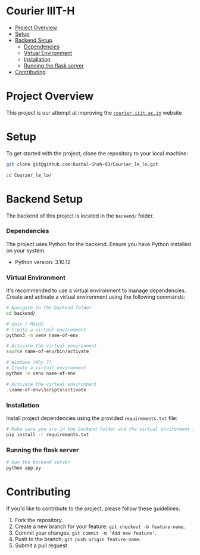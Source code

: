 <h1>Courier IIIT-H</h1>


- [Project Overview](#project-overview)
- [Setup](#setup)
- [Backend Setup](#backend-setup)
    - [Dependencies](#dependencies)
    - [Virtual Environment](#virtual-environment)
    - [Installation](#installation)
    - [Running the flask server](#running-the-flask-server)
- [Contributing](#contributing)

# Project Overview

This project is our attempt at improving the [`courier.iiit.ac.in`](courier.iiit.ac.in) website

# Setup

To get started with the project, clone the repository to your local machine:

```bash
git clone git@github.com:Kushal-Shah-03/Courier_le_lo.git

cd Courier_le_lo/
```

# Backend Setup

The backend of this project is located in the `backend/` folder.

### Dependencies

The project uses Python for the backend. Ensure you have Python installed on your system.

- Python version: 3.10.12

### Virtual Environment

It's recommended to use a virtual environment to manage dependencies. Create and activate a virtual environment using the following commands:

```bash
# Navigate to the backend folder
cd backend/

# Unix / MacOS
# Create a virtual environment
python3 -m venv name-of-env

# Activate the virtual environment
source name-of-env/bin/activate

# Windows (Why ?)
# Create a virtual environment
python -m venv name-of-env

# Activate the virtual environment
.\name-of-env\Scripts\activate
```

### Installation

Install project dependencies using the provided `requirements.txt` file:

```bash
# Make sure you are in the backend folder and the virtual environment is activated
pip install -r requirements.txt
```

### Running the flask server

```bash
# Run the backend server
python app.py
```

# Contributing

If you'd like to contribute to the project, please follow these guidelines:

1. Fork the repository.
2. Create a new branch for your feature: `git checkout -b feature-name`.
3. Commit your changes: `git commit -m 'Add new feature'`.
4. Push to the branch: `git push origin feature-name`.
5. Submit a pull request
